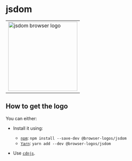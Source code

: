 jsdom
=====

<!-- markdownlint-disable line-length no-inline-html -->
<table>
    <tr height=230>
        <td>
            <a href="https://github.com/alrra/browser-logos/tree/04fb61936fd4fcae9b6ffa94c21a5517385a0e79/src/jsdom">
                <img width=220 src="https://raw.githubusercontent.com/alrra/browser-logos/04fb61936fd4fcae9b6ffa94c21a5517385a0e79/src/jsdom/jsdom.svg?sanitize=true" alt="jsdom browser logo">
            </a>
        </td>
    </tr>
</table>
<!-- markdownlint-enable line-length no-inline-html -->

How to get the logo
-------------------

You can either:

* Install it using:

  * [`npm`][npm]: `npm install --save-dev @browser-logos/jsdom`
  * [`Yarn`][yarn]: `yarn add --dev @browser-logos/jsdom`

* Use [`cdnjs`][cdnjs].

<!-- Link labels: -->

[cdnjs]: https://cdnjs.com/libraries/browser-logos
[npm]: https://www.npmjs.com/
[yarn]: https://yarnpkg.com/
